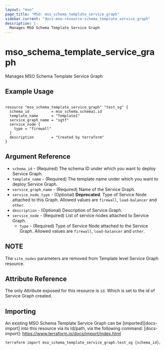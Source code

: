 ```yaml
---
layout: "mso"
page_title: "MSO: mso_schema_template_service_graph"
sidebar_current: "docs-mso-resource-schema_template_service_graph"
description: |-
  Manages MSO Schema Template Service Graph
---
```


# mso_schema_template_service_graph #

Manages MSO Schema Template Service Graph

## Example Usage ##

```hcl

resource "mso_schema_template_service_graph" "test_sg" {
  schema_id          = mso_schema.schema1.id
  template_name      = "Template1"
  service_graph_name = "sgtf"
  service_node {
    type = "firewall"
  }
  description        = "Created by terraform"
}

```

## Argument Reference ##
* `schema_id` - (Required) The schema ID under which you want to deploy Service Graph.
* `template_name` - (Required) The template name under which you want to deploy Service Graph.
* `service_graph_name` - (Required) Name of the Service Graph.
* `service_node_type` - (Optional) **Deprecated**. Type of Service Node attached to this Graph. Allowed values are `firewall`, `load-balancer` and `other`.
* `description` - (Optional) Description of Service Graph.
* `service_node` - (Required) List of service nodes attached to Service Graph.
    * `type` - (Required) Type of Service Node attached to the Service Graph. Allowed values are `firewall`, `load-balancer` and `other`.


## NOTE ##
The `site_nodes` parameters are removed from Template level Service Graph resource.

## Attribute Reference ##

The only Attribute exposed for this resource is `id`. Which is set to the id of Service Graph created.

## Importing ##

An existing MSO Schema Template Service Graph can be [imported][docs-import] into this resource via its Id/path, via the following command: [docs-import]: <https://www.terraform.io/docs/import/index.html>

```bash
terraform import mso_schema_template_service_graph.test_sg {schema_id}/template/{template_name}/serviceGraph/{service_graph_name}/nodeIndex/{node_index}
```
